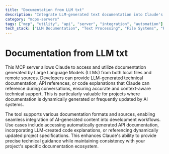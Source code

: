 ```yaml
---
title: "Documentation from LLM txt"
description: "Integrate LLM-generated text documentation into Claude's context, enabling access to local or remote documentation sources for enhanced technical assistance."
category: "mcps-servers"
tags: ["mcp", "utility", "api", "server", "integration", "automation"]
tech_stack: ["LLM Documentation", "Text Processing", "File Systems", "Remote APIs", "Content Integration"]
---
```


# Documentation from LLM txt

This MCP server allows Claude to access and utilize documentation generated by Large Language Models (LLMs) from both local files and remote sources. Developers can provide LLM-generated technical documentation, API references, or code explanations that Claude can reference during conversations, ensuring accurate and context-aware technical support. This is particularly valuable for projects where documentation is dynamically generated or frequently updated by AI systems.

The tool supports various documentation formats and sources, enabling seamless integration of AI-generated content into development workflows. Use cases include accessing automatically generated API documentation, incorporating LLM-created code explanations, or referencing dynamically updated project specifications. This enhances Claude's ability to provide precise technical guidance while maintaining consistency with your project's specific documentation ecosystem.
